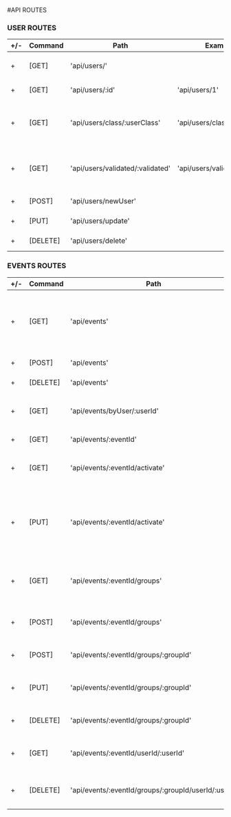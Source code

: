 #API ROUTES

### USER ROUTES

| +/- | Command  | Path                             | Example                     | Description                                                 |
| --- | -------- | -------------------------------- | --------------------------- | ----------------------------------------------------------- |
| +   | [GET]    | 'api/users/'                     |                             | Returns all users in the DB                                 |
| +   | [GET]    | 'api/users/:id'                  | 'api/users/1'               | Returns user by user ID                                     |
| +   | [GET]    | 'api/users/class/:userClass'     | 'api/users/class/2'         | Returns all users in :userClass (admin, user, probationary) |
| +   | [GET]    | 'api/users/validated/:validated' | 'api/users/validated/false' | Returns users by activated status (true / false)            |
| +   | [POST]   | 'api/users/newUser'              |                             | Creates a new user                                          |
| +   | [PUT]    | 'api/users/update'               |                             | Updates a user                                              |
| +   | [DELETE] | 'api/users/delete'               |                             | Deletes a user                                              |

### EVENTS ROUTES

| +/- | Command  | Path                                                | Example                           | Description                                                        |
| --- | -------- | --------------------------------------------------- | --------------------------------- | ------------------------------------------------------------------ |
| +   | [GET]    | 'api/events'                                        |                                   | Returns all events in the DB based off of userClass in req.body    |
| +   | [POST]   | 'api/events'                                        |                                   | Creates a new event                                                |
| +   | [DELETE] | 'api/events'                                        |                                   | Deletes an event                                                   |
| +   | [GET]    | 'api/events/byUser/:userId'                         | 'api/events/byUser/1'             | Returns all events by owner ID (userId)                            |
| +   | [GET]    | 'api/events/:eventId'                               | 'api/events/2'                    | Returns event by ID                                                |
| +   | [GET]    | 'api/events/:eventId/activate'                      | 'api/events/3/activate'           | Returns activated status of event                                  |
| +   | [PUT]    | 'api/events/:eventId/activate'                      | 'api/events/3/activate'           | Changes activated status - only works on successful stripe payment |
| +   | [GET]    | 'api/events/:eventId/groups'                        | 'api/events/7/groups'             | Returns all groups within specified event                          |
| +   | [POST]   | 'api/events/:eventId/groups'                        | 'api/events/7/groups'             | Creates a new group under eventId                                  |
| +   | [POST]   | 'api/events/:eventId/groups/:groupId'               | 'api/events/11/groups/6'          | Adds subscriber to group                                           |
| +   | [PUT]    | 'api/events/:eventId/groups/:groupId'               | 'api/events/11/groups/6'          | Edits info of a group under eventId                                |
| +   | [DELETE] | 'api/events/:eventId/groups/:groupId'               | 'api/events/11/groups/6'          | Deletes a group out of an event                                    |
| +   | [GET]    | 'api/events/:eventId/userId/:userId'                | 'api/events/13/userId/6'          | Returns if user is subscribed to group                             |
| +   | [DELETE] | 'api/events/:eventId/groups/:groupId/userId/:userId | 'api/events/4/groups/15/userId/8' | Deletes user as a subscriber to a group                            |
